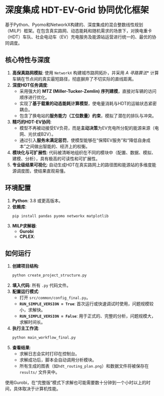 # 深度集成 HDT-EV-Grid 协同优化框架


基于Python、Pyomo和NetworkX构建的、深度集成的混合整数线性规划（MILP）框架。在包含真实路网、动态能耗和随机需求的场景下，对换电重卡（HDT）车队、社会电动车（EV）充电服务及能源站运营进行统一的、最优的协同调度。

## 核心特性与深度

1.  **高保真路网模拟**: 使用 `NetworkX` 构建城市路网拓扑，并采用 **A* 寻路算法** 计算车辆在节点间的真实最短路径，彻底摒弃了不切实际的直线距离。
2.  **深度HDT任务调度**:
    -   采用强大的 **MTZ (Miller-Tucker-Zemlin) 序列建模**，直接对车辆的访问顺序进行优化。
    -   实现了**基于载重的动态能耗计算模型**，使电量消耗与HDT的运输状态紧密耦合。
    -   包含了换电站的**服务能力（工位数量）约束**，模拟了潜在的排队与冲突。
3.  **精巧的HDT-EV协同**:
    -   模型不再被动接受EV负荷，而是**主动决策**为EV充电所分配的能源来源（电网、光伏或B2V）。
    -   通过引入**服务未满足惩罚**，使模型能够在“保障EV服务”和“降低自身成本”之间做出智能的、经济上的权衡。
4.  **模块化与可扩展性**: 代码被清晰地组织在不同的模块中（配置、数据、模拟、建模、分析），具有极高的可读性和可扩展性。
5.  **专业级结果可视化**: 自动生成HDT在真实路网上的路径图和能源站的多维度能源调度图，使结果直观易懂。

## 环境配置

1.  **Python**: 3.8 或更高版本。
2.  **依赖库**:
    ```bash
    pip install pandas pyomo networkx matplotlib
    ```
3.  **MILP求解器**:
    -   **Gurobi**
    -   **CPLEX**: 

## 如何运行

1.  **创建项目结构**:
    ```bash
    python create_project_structure.py
    ```
2.  **填入代码**: 所有 `.py` 代码文件。
3.  **配置运行模式**:
    -   打开 `src/common/config_final.py`。
    -   **`RUN_SIMPLE_VERSION = True`**: 首次运行或快速调试时使用，问题规模较小，求解快。
    -   **`RUN_SIMPLE_VERSION = False`**: 用于正式的、完整的分析，问题规模大，求解时间长。
4.  **执行主工作流**:
    ```bash
    python main_workflow_final.py
    ```
5.  **查看结果**:
    -   求解日志会实时打印在控制台。
    -   求解成功后，脚本会自动调用分析模块。
    -   所有生成的图表（如`hdt_routing_plan.png`）和数据文件将被保存在 `results/` 文件夹中。

使用Gurobi，在“完整版”模式下求解也可能需要数十分钟到一个小时以上的时间，具体取决于计算机性能。
